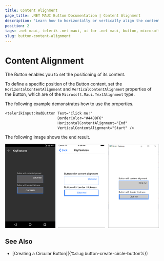 ```yaml
---
title: Content Alignment
page_title: .NET MAUI Button Documentation | Content Alignment
description: "Learn how to horizontally or vertically align the content of the Telerik Button for .NET MAUI."
position: 2
tags: .net maui, telerik .net maui, ui for .net maui, button, microsoft .net maui
slug: button-content-alignment
---
```


# Content Alignment

The Button enables you to set the positioning of its content.

To define a specific position of the Button content, set the `HorizontalContentAlignment` and `VerticalContentAlignment` properties of the Button, which are of the `Microsoft.Maui.TextAlignment` type.

The following example demonstrates how to use the properties.

```XAML
<telerikInput:RadButton Text="Click me!"  
                        BorderColor="#4488F6"
                        HorizontalContentAlignment="End"
                        VerticalContentAlignment="Start" />
```


The following image shows the end result.

![Button Key Features Example](images/button-key-features.png)

## See Also

- [Creating a Circular Button]({%slug button-create-circle-button%})
